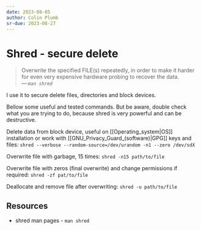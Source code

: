```yaml
---
date: 2023-08-05
author: Colin Plumb
sr-due: 2023-08-27
---
```


# Shred - secure delete

> Overwrite the specified FILE(s) repeatedly, in order to make it harder for
> even very expensive hardware probing to recover the data.\
> — <cite>`man shred`</cite>

I use it to secure delete files, directories and block devices.

Bellow some useful and tested commands. But be aware, double check what you are
trying to do, because shred is very powerful and can be destructive.

Delete data from block device, useful on [[Operating_system|OS]] installation or
work with [[GNU_Privacy_Guard_(software)|GPG]] keys and files:
    `shred --verbose --random-source=/dev/urandom -n1 --zero /dev/sdX`

Overwrite file with garbage, 15 times:
    `shred -n15 path/to/file`

Overwrite file with zeros (final overwrite) and change permissions if required:
    `shred -zf pat/to/file`

Deallocate and remove file after overwriting:
    `shred -u path/to/file`

## Resources

- shred man pages - `man shred`
